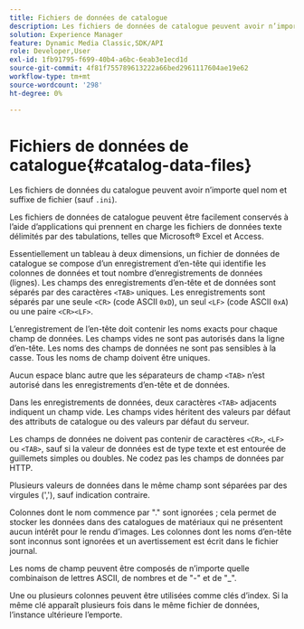 ```yaml
---
title: Fichiers de données de catalogue
description: Les fichiers de données de catalogue peuvent avoir n’importe quel nom et suffixe de fichier (sauf .ini).
solution: Experience Manager
feature: Dynamic Media Classic,SDK/API
role: Developer,User
exl-id: 1fb91795-f699-40b4-a6bc-6eab3e1ecd1d
source-git-commit: 4f81f755789613222a66bed2961117604ae19e62
workflow-type: tm+mt
source-wordcount: '298'
ht-degree: 0%

---
```


# Fichiers de données de catalogue{#catalog-data-files}

Les fichiers de données du catalogue peuvent avoir n’importe quel nom et suffixe de fichier (sauf `.ini`).

Les fichiers de données de catalogue peuvent être facilement conservés à l’aide d’applications qui prennent en charge les fichiers de données texte délimités par des tabulations, telles que Microsoft® Excel et Access.

Essentiellement un tableau à deux dimensions, un fichier de données de catalogue se compose d’un enregistrement d’en-tête qui identifie les colonnes de données et tout nombre d’enregistrements de données (lignes). Les champs des enregistrements d’en-tête et de données sont séparés par des caractères `<TAB>` uniques. Les enregistrements sont séparés par une seule `<CR>` (code ASCII `0xD`), un seul `<LF>` (code ASCII `0xA`) ou une paire `<CR><LF>`.

L’enregistrement de l’en-tête doit contenir les noms exacts pour chaque champ de données. Les champs vides ne sont pas autorisés dans la ligne d’en-tête. Les noms des champs de données ne sont pas sensibles à la casse. Tous les noms de champ doivent être uniques.

Aucun espace blanc autre que les séparateurs de champ `<TAB>` n’est autorisé dans les enregistrements d’en-tête et de données.

Dans les enregistrements de données, deux caractères `<TAB>` adjacents indiquent un champ vide. Les champs vides héritent des valeurs par défaut des attributs de catalogue ou des valeurs par défaut du serveur.

Les champs de données ne doivent pas contenir de caractères `<CR>`, `<LF>` ou `<TAB>`, sauf si la valeur de données est de type texte et est entourée de guillemets simples ou doubles. Ne codez pas les champs de données par HTTP.

Plusieurs valeurs de données dans le même champ sont séparées par des virgules (&#39;,&#39;), sauf indication contraire.

Colonnes dont le nom commence par &quot;.&quot; sont ignorées ; cela permet de stocker les données dans des catalogues de matériaux qui ne présentent aucun intérêt pour le rendu d’images. Les colonnes dont les noms d’en-tête sont inconnus sont ignorées et un avertissement est écrit dans le fichier journal.

Les noms de champ peuvent être composés de n’importe quelle combinaison de lettres ASCII, de nombres et de &quot;-&quot; et de &quot;_&quot;.

Une ou plusieurs colonnes peuvent être utilisées comme clés d’index. Si la même clé apparaît plusieurs fois dans le même fichier de données, l’instance ultérieure l’emporte.
